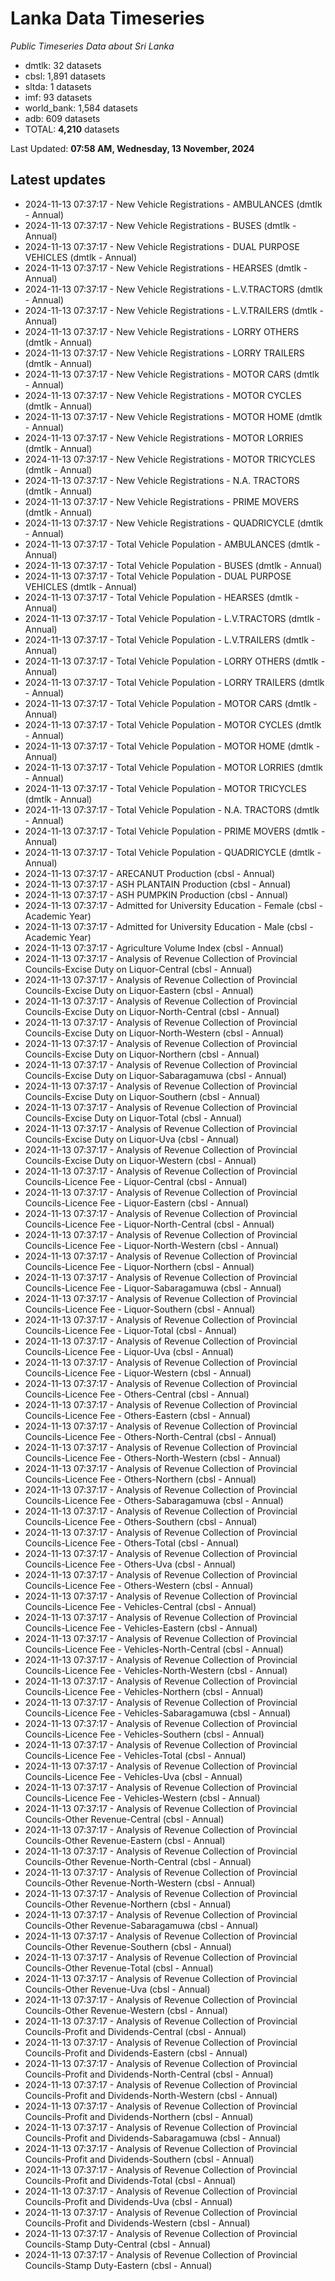 # Lanka Data Timeseries
*Public Timeseries Data about Sri Lanka*

* dmtlk: 32 datasets
* cbsl: 1,891 datasets
* sltda: 1 datasets
* imf: 93 datasets
* world_bank: 1,584 datasets
* adb: 609 datasets
* TOTAL: **4,210** datasets

Last Updated: **07:58 AM, Wednesday, 13 November, 2024**

## Latest updates

* 2024-11-13 07:37:17 - New Vehicle Registrations - AMBULANCES (dmtlk - Annual)
* 2024-11-13 07:37:17 - New Vehicle Registrations - BUSES (dmtlk - Annual)
* 2024-11-13 07:37:17 - New Vehicle Registrations - DUAL PURPOSE VEHICLES (dmtlk - Annual)
* 2024-11-13 07:37:17 - New Vehicle Registrations - HEARSES (dmtlk - Annual)
* 2024-11-13 07:37:17 - New Vehicle Registrations - L.V.TRACTORS (dmtlk - Annual)
* 2024-11-13 07:37:17 - New Vehicle Registrations - L.V.TRAILERS (dmtlk - Annual)
* 2024-11-13 07:37:17 - New Vehicle Registrations - LORRY OTHERS (dmtlk - Annual)
* 2024-11-13 07:37:17 - New Vehicle Registrations - LORRY TRAILERS (dmtlk - Annual)
* 2024-11-13 07:37:17 - New Vehicle Registrations - MOTOR CARS (dmtlk - Annual)
* 2024-11-13 07:37:17 - New Vehicle Registrations - MOTOR CYCLES (dmtlk - Annual)
* 2024-11-13 07:37:17 - New Vehicle Registrations - MOTOR HOME (dmtlk - Annual)
* 2024-11-13 07:37:17 - New Vehicle Registrations - MOTOR LORRIES (dmtlk - Annual)
* 2024-11-13 07:37:17 - New Vehicle Registrations - MOTOR TRICYCLES (dmtlk - Annual)
* 2024-11-13 07:37:17 - New Vehicle Registrations - N.A. TRACTORS (dmtlk - Annual)
* 2024-11-13 07:37:17 - New Vehicle Registrations - PRIME MOVERS (dmtlk - Annual)
* 2024-11-13 07:37:17 - New Vehicle Registrations - QUADRICYCLE (dmtlk - Annual)
* 2024-11-13 07:37:17 - Total Vehicle Population - AMBULANCES (dmtlk - Annual)
* 2024-11-13 07:37:17 - Total Vehicle Population - BUSES (dmtlk - Annual)
* 2024-11-13 07:37:17 - Total Vehicle Population - DUAL PURPOSE VEHICLES (dmtlk - Annual)
* 2024-11-13 07:37:17 - Total Vehicle Population - HEARSES (dmtlk - Annual)
* 2024-11-13 07:37:17 - Total Vehicle Population - L.V.TRACTORS (dmtlk - Annual)
* 2024-11-13 07:37:17 - Total Vehicle Population - L.V.TRAILERS (dmtlk - Annual)
* 2024-11-13 07:37:17 - Total Vehicle Population - LORRY OTHERS (dmtlk - Annual)
* 2024-11-13 07:37:17 - Total Vehicle Population - LORRY TRAILERS (dmtlk - Annual)
* 2024-11-13 07:37:17 - Total Vehicle Population - MOTOR CARS (dmtlk - Annual)
* 2024-11-13 07:37:17 - Total Vehicle Population - MOTOR CYCLES (dmtlk - Annual)
* 2024-11-13 07:37:17 - Total Vehicle Population - MOTOR HOME (dmtlk - Annual)
* 2024-11-13 07:37:17 - Total Vehicle Population - MOTOR LORRIES (dmtlk - Annual)
* 2024-11-13 07:37:17 - Total Vehicle Population - MOTOR TRICYCLES (dmtlk - Annual)
* 2024-11-13 07:37:17 - Total Vehicle Population - N.A. TRACTORS (dmtlk - Annual)
* 2024-11-13 07:37:17 - Total Vehicle Population - PRIME MOVERS (dmtlk - Annual)
* 2024-11-13 07:37:17 - Total Vehicle Population - QUADRICYCLE (dmtlk - Annual)
* 2024-11-13 07:37:17 - ARECANUT Production (cbsl - Annual)
* 2024-11-13 07:37:17 - ASH PLANTAIN Production (cbsl - Annual)
* 2024-11-13 07:37:17 - ASH PUMPKIN Production (cbsl - Annual)
* 2024-11-13 07:37:17 - Admitted for University Education - Female (cbsl - Academic Year)
* 2024-11-13 07:37:17 - Admitted for University Education - Male (cbsl - Academic Year)
* 2024-11-13 07:37:17 - Agriculture Volume Index (cbsl - Annual)
* 2024-11-13 07:37:17 - Analysis of Revenue Collection of Provincial Councils-Excise Duty on Liquor-Central (cbsl - Annual)
* 2024-11-13 07:37:17 - Analysis of Revenue Collection of Provincial Councils-Excise Duty on Liquor-Eastern (cbsl - Annual)
* 2024-11-13 07:37:17 - Analysis of Revenue Collection of Provincial Councils-Excise Duty on Liquor-North-Central (cbsl - Annual)
* 2024-11-13 07:37:17 - Analysis of Revenue Collection of Provincial Councils-Excise Duty on Liquor-North-Western (cbsl - Annual)
* 2024-11-13 07:37:17 - Analysis of Revenue Collection of Provincial Councils-Excise Duty on Liquor-Northern (cbsl - Annual)
* 2024-11-13 07:37:17 - Analysis of Revenue Collection of Provincial Councils-Excise Duty on Liquor-Sabaragamuwa (cbsl - Annual)
* 2024-11-13 07:37:17 - Analysis of Revenue Collection of Provincial Councils-Excise Duty on Liquor-Southern (cbsl - Annual)
* 2024-11-13 07:37:17 - Analysis of Revenue Collection of Provincial Councils-Excise Duty on Liquor-Total (cbsl - Annual)
* 2024-11-13 07:37:17 - Analysis of Revenue Collection of Provincial Councils-Excise Duty on Liquor-Uva (cbsl - Annual)
* 2024-11-13 07:37:17 - Analysis of Revenue Collection of Provincial Councils-Excise Duty on Liquor-Western (cbsl - Annual)
* 2024-11-13 07:37:17 - Analysis of Revenue Collection of Provincial Councils-Licence Fee - Liquor-Central (cbsl - Annual)
* 2024-11-13 07:37:17 - Analysis of Revenue Collection of Provincial Councils-Licence Fee - Liquor-Eastern (cbsl - Annual)
* 2024-11-13 07:37:17 - Analysis of Revenue Collection of Provincial Councils-Licence Fee - Liquor-North-Central (cbsl - Annual)
* 2024-11-13 07:37:17 - Analysis of Revenue Collection of Provincial Councils-Licence Fee - Liquor-North-Western (cbsl - Annual)
* 2024-11-13 07:37:17 - Analysis of Revenue Collection of Provincial Councils-Licence Fee - Liquor-Northern (cbsl - Annual)
* 2024-11-13 07:37:17 - Analysis of Revenue Collection of Provincial Councils-Licence Fee - Liquor-Sabaragamuwa (cbsl - Annual)
* 2024-11-13 07:37:17 - Analysis of Revenue Collection of Provincial Councils-Licence Fee - Liquor-Southern (cbsl - Annual)
* 2024-11-13 07:37:17 - Analysis of Revenue Collection of Provincial Councils-Licence Fee - Liquor-Total (cbsl - Annual)
* 2024-11-13 07:37:17 - Analysis of Revenue Collection of Provincial Councils-Licence Fee - Liquor-Uva (cbsl - Annual)
* 2024-11-13 07:37:17 - Analysis of Revenue Collection of Provincial Councils-Licence Fee - Liquor-Western (cbsl - Annual)
* 2024-11-13 07:37:17 - Analysis of Revenue Collection of Provincial Councils-Licence Fee - Others-Central (cbsl - Annual)
* 2024-11-13 07:37:17 - Analysis of Revenue Collection of Provincial Councils-Licence Fee - Others-Eastern (cbsl - Annual)
* 2024-11-13 07:37:17 - Analysis of Revenue Collection of Provincial Councils-Licence Fee - Others-North-Central (cbsl - Annual)
* 2024-11-13 07:37:17 - Analysis of Revenue Collection of Provincial Councils-Licence Fee - Others-North-Western (cbsl - Annual)
* 2024-11-13 07:37:17 - Analysis of Revenue Collection of Provincial Councils-Licence Fee - Others-Northern (cbsl - Annual)
* 2024-11-13 07:37:17 - Analysis of Revenue Collection of Provincial Councils-Licence Fee - Others-Sabaragamuwa (cbsl - Annual)
* 2024-11-13 07:37:17 - Analysis of Revenue Collection of Provincial Councils-Licence Fee - Others-Southern (cbsl - Annual)
* 2024-11-13 07:37:17 - Analysis of Revenue Collection of Provincial Councils-Licence Fee - Others-Total (cbsl - Annual)
* 2024-11-13 07:37:17 - Analysis of Revenue Collection of Provincial Councils-Licence Fee - Others-Uva (cbsl - Annual)
* 2024-11-13 07:37:17 - Analysis of Revenue Collection of Provincial Councils-Licence Fee - Others-Western (cbsl - Annual)
* 2024-11-13 07:37:17 - Analysis of Revenue Collection of Provincial Councils-Licence Fee - Vehicles-Central (cbsl - Annual)
* 2024-11-13 07:37:17 - Analysis of Revenue Collection of Provincial Councils-Licence Fee - Vehicles-Eastern (cbsl - Annual)
* 2024-11-13 07:37:17 - Analysis of Revenue Collection of Provincial Councils-Licence Fee - Vehicles-North-Central (cbsl - Annual)
* 2024-11-13 07:37:17 - Analysis of Revenue Collection of Provincial Councils-Licence Fee - Vehicles-North-Western (cbsl - Annual)
* 2024-11-13 07:37:17 - Analysis of Revenue Collection of Provincial Councils-Licence Fee - Vehicles-Northern (cbsl - Annual)
* 2024-11-13 07:37:17 - Analysis of Revenue Collection of Provincial Councils-Licence Fee - Vehicles-Sabaragamuwa (cbsl - Annual)
* 2024-11-13 07:37:17 - Analysis of Revenue Collection of Provincial Councils-Licence Fee - Vehicles-Southern (cbsl - Annual)
* 2024-11-13 07:37:17 - Analysis of Revenue Collection of Provincial Councils-Licence Fee - Vehicles-Total (cbsl - Annual)
* 2024-11-13 07:37:17 - Analysis of Revenue Collection of Provincial Councils-Licence Fee - Vehicles-Uva (cbsl - Annual)
* 2024-11-13 07:37:17 - Analysis of Revenue Collection of Provincial Councils-Licence Fee - Vehicles-Western (cbsl - Annual)
* 2024-11-13 07:37:17 - Analysis of Revenue Collection of Provincial Councils-Other Revenue-Central (cbsl - Annual)
* 2024-11-13 07:37:17 - Analysis of Revenue Collection of Provincial Councils-Other Revenue-Eastern (cbsl - Annual)
* 2024-11-13 07:37:17 - Analysis of Revenue Collection of Provincial Councils-Other Revenue-North-Central (cbsl - Annual)
* 2024-11-13 07:37:17 - Analysis of Revenue Collection of Provincial Councils-Other Revenue-North-Western (cbsl - Annual)
* 2024-11-13 07:37:17 - Analysis of Revenue Collection of Provincial Councils-Other Revenue-Northern (cbsl - Annual)
* 2024-11-13 07:37:17 - Analysis of Revenue Collection of Provincial Councils-Other Revenue-Sabaragamuwa (cbsl - Annual)
* 2024-11-13 07:37:17 - Analysis of Revenue Collection of Provincial Councils-Other Revenue-Southern (cbsl - Annual)
* 2024-11-13 07:37:17 - Analysis of Revenue Collection of Provincial Councils-Other Revenue-Total (cbsl - Annual)
* 2024-11-13 07:37:17 - Analysis of Revenue Collection of Provincial Councils-Other Revenue-Uva (cbsl - Annual)
* 2024-11-13 07:37:17 - Analysis of Revenue Collection of Provincial Councils-Other Revenue-Western (cbsl - Annual)
* 2024-11-13 07:37:17 - Analysis of Revenue Collection of Provincial Councils-Profit and Dividends-Central (cbsl - Annual)
* 2024-11-13 07:37:17 - Analysis of Revenue Collection of Provincial Councils-Profit and Dividends-Eastern (cbsl - Annual)
* 2024-11-13 07:37:17 - Analysis of Revenue Collection of Provincial Councils-Profit and Dividends-North-Central (cbsl - Annual)
* 2024-11-13 07:37:17 - Analysis of Revenue Collection of Provincial Councils-Profit and Dividends-North-Western (cbsl - Annual)
* 2024-11-13 07:37:17 - Analysis of Revenue Collection of Provincial Councils-Profit and Dividends-Northern (cbsl - Annual)
* 2024-11-13 07:37:17 - Analysis of Revenue Collection of Provincial Councils-Profit and Dividends-Sabaragamuwa (cbsl - Annual)
* 2024-11-13 07:37:17 - Analysis of Revenue Collection of Provincial Councils-Profit and Dividends-Southern (cbsl - Annual)
* 2024-11-13 07:37:17 - Analysis of Revenue Collection of Provincial Councils-Profit and Dividends-Total (cbsl - Annual)
* 2024-11-13 07:37:17 - Analysis of Revenue Collection of Provincial Councils-Profit and Dividends-Uva (cbsl - Annual)
* 2024-11-13 07:37:17 - Analysis of Revenue Collection of Provincial Councils-Profit and Dividends-Western (cbsl - Annual)
* 2024-11-13 07:37:17 - Analysis of Revenue Collection of Provincial Councils-Stamp Duty-Central (cbsl - Annual)
* 2024-11-13 07:37:17 - Analysis of Revenue Collection of Provincial Councils-Stamp Duty-Eastern (cbsl - Annual)